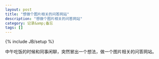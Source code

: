 ```yaml
---
layout: post
title: "想做个图片相关的问答网站"
description: "想做个图片相关的问答网站"
category: 记录&amp;备忘
tags: []
---
```

{% include JB/setup %}

中午吃饭的时候和同事闲聊，突然冒出一个想法，做一个图片相关的问答网站。
